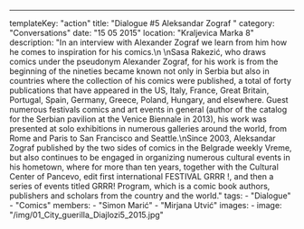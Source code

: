 ---
  templateKey: "action"
  title: "Dialogue #5 Aleksandar Zograf "
  category: "Conversations"
  date: "15 05 2015"
  location: "Kraljevica Marka 8"
  description: "In an interview with Alexander Zograf we learn from him how he comes to inspiration for his comics.\n \nSasa Rakezić, who draws comics under the pseudonym Alexander Zograf, for his work is from the beginning of the nineties became known not only in Serbia but also in countries where the collection of his comics were published, a total of forty publications that have appeared in the US, Italy, France, Great Britain, Portugal, Spain, Germany, Greece, Poland, Hungary, and elsewhere. Guest numerous festivals comics and art events in general (author of the catalog for the Serbian pavilion at the Venice Biennale in 2013), his work was presented at solo exhibitions in numerous galleries around the world, from Rome and Paris to San Francisco and Seattle.\nSince 2003, Aleksandar Zograf published by the two sides of comics in the Belgrade weekly Vreme, but also continues to be engaged in organizing numerous cultural events in his hometown, where for more than ten years, together with the Cultural Center of Pancevo, edit first international FESTIVAL GRRR !, and then a series of events titled GRRR! Program, which is a comic book authors, publishers and scholars from the country and the world."
  tags: 
    - "Dialogue"
    - "Comics"
  members: 
    - "Simon Marić"
    - "Mirjana Utvić"
  images: 
    - 
      image: "/img/01_City_guerilla_Diajlozi5_2015.jpg"
